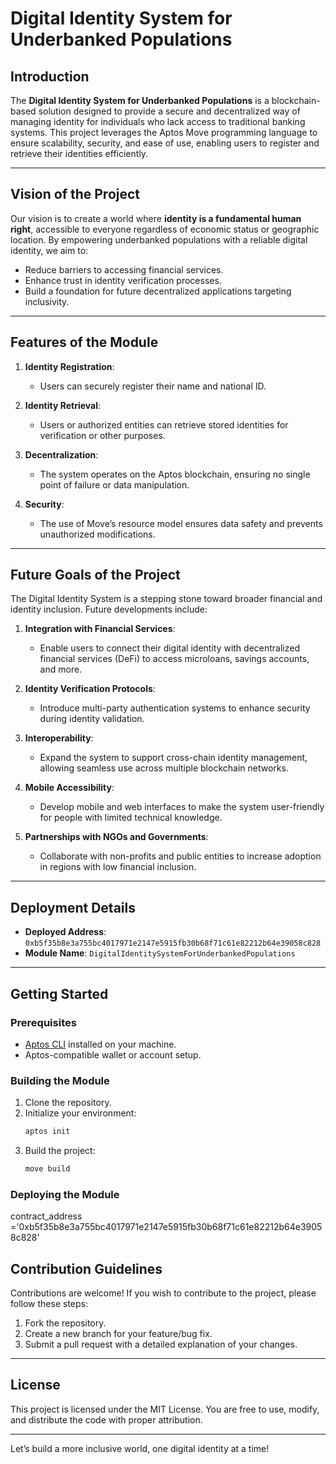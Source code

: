 # Digital Identity System for Underbanked Populations

## Introduction

The **Digital Identity System for Underbanked Populations** is a blockchain-based solution designed to provide a secure and decentralized way of managing identity for individuals who lack access to traditional banking systems. This project leverages the Aptos Move programming language to ensure scalability, security, and ease of use, enabling users to register and retrieve their identities efficiently.

---

## Vision of the Project

Our vision is to create a world where **identity is a fundamental human right**, accessible to everyone regardless of economic status or geographic location. By empowering underbanked populations with a reliable digital identity, we aim to:

- Reduce barriers to accessing financial services.
- Enhance trust in identity verification processes.
- Build a foundation for future decentralized applications targeting inclusivity.

---

## Features of the Module

1. **Identity Registration**: 
   - Users can securely register their name and national ID.
   
2. **Identity Retrieval**:
   - Users or authorized entities can retrieve stored identities for verification or other purposes.

3. **Decentralization**:
   - The system operates on the Aptos blockchain, ensuring no single point of failure or data manipulation.

4. **Security**:
   - The use of Move’s resource model ensures data safety and prevents unauthorized modifications.

---

## Future Goals of the Project

The Digital Identity System is a stepping stone toward broader financial and identity inclusion. Future developments include:

1. **Integration with Financial Services**:
   - Enable users to connect their digital identity with decentralized financial services (DeFi) to access microloans, savings accounts, and more.

2. **Identity Verification Protocols**:
   - Introduce multi-party authentication systems to enhance security during identity validation.

3. **Interoperability**:
   - Expand the system to support cross-chain identity management, allowing seamless use across multiple blockchain networks.

4. **Mobile Accessibility**:
   - Develop mobile and web interfaces to make the system user-friendly for people with limited technical knowledge.

5. **Partnerships with NGOs and Governments**:
   - Collaborate with non-profits and public entities to increase adoption in regions with low financial inclusion.

---

## Deployment Details

- **Deployed Address**: `0xb5f35b8e3a755bc4017971e2147e5915fb30b68f71c61e82212b64e39058c828`
- **Module Name**: `DigitalIdentitySystemForUnderbankedPopulations`

---

## Getting Started

### Prerequisites

- [Aptos CLI](https://aptos.dev) installed on your machine.
- Aptos-compatible wallet or account setup.
  
### Building the Module

1. Clone the repository.
2. Initialize your environment:
   ```bash
   aptos init
   ```
3. Build the project:
   ```bash
   move build
   ```

### Deploying the Module

contract_address ='0xb5f35b8e3a755bc4017971e2147e5915fb30b68f71c61e82212b64e39058c828'

## Contribution Guidelines

Contributions are welcome! If you wish to contribute to the project, please follow these steps:

1. Fork the repository.
2. Create a new branch for your feature/bug fix.
3. Submit a pull request with a detailed explanation of your changes.

---

## License

This project is licensed under the MIT License. You are free to use, modify, and distribute the code with proper attribution.

---

Let’s build a more inclusive world, one digital identity at a time! 